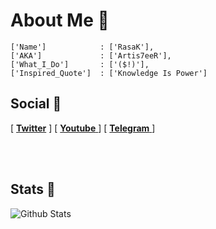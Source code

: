 # About Me 🙂
```
['Name']            : ['RasaK'],
['AKA']             : ['Artis7eeR'],
['What_I_Do']       : ['($!)'],
['Inspired_Quote']  : ['Knowledge Is Power']
```
<h2>Social 📱</h2>

<p>
 [ <a href="https://mobile.twitter.com/Artis7eeR">
     <b>Twitter</b></a> ]
 [ <a href="https://www.youtube.com/channel/UCxMfvQKldiIYk2GIXa7pLsw">
    <b>Youtube</b>  </a> ]
 [ <a href="https://telegram.dog/Artis7eeR">
     <b>Telegram</b>
   </a> ]
</p>
<br/>
<br/>

<h2>Stats 🙈</h2>

![Github Stats](https://readmestats.vercel.app/api?username=artis7eer&show_icons=true&title_color=333&icon_color=d43111&count_private=true&include_all_commits=true)
